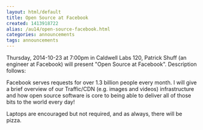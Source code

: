 ```yaml
---
layout: html/default
title: Open Source at Facebook
created: 1413918722
alias: /au14/open-source-facebook.html
categories: announcements
tags: announcements
---
```

Thursday, 2014-10-23 at 7:00pm in Caldwell Labs 120, Patrick Shuff (an engineer at Facebook) will present "Open Source at Facebook". Description follows:

Facebook serves requests for over 1.3 billion people every month.  I will give a brief overview of our Traffic/CDN (e.g. images and videos) infrastructure and how open source software is core to being able to deliver all of those bits to the world every day!

Laptops are encouraged but not required, and as always, there will be pizza.
